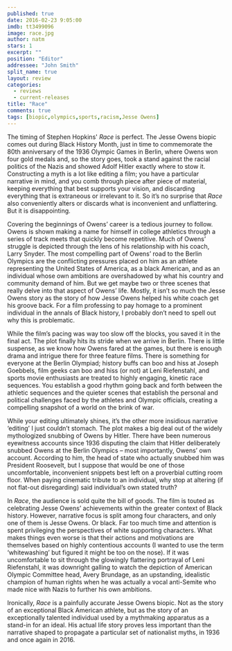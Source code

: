 ```yaml
---
published: true
date: 2016-02-23 9:05:00
imdb: tt3499096
image: race.jpg
author: natm
stars: 1
excerpt: ""
position: "Editor"
addressee: "John Smith"
split_name: true
layout: review
categories: 
  - reviews
  - current-releases
title: "Race"
comments: true
tags: [biopic,olympics,sports,racism,Jesse Owens]
---
```

The timing of Stephen Hopkins' _Race_ is perfect. The Jesse Owens biopic comes out during Black History Month, just in time to commemorate the 80th anniversary of the 1936 Olympic Games in Berlin, where Owens won four gold medals and, so the story goes, took a stand against the racial politics of the Nazis and showed Adolf Hitler exactly where to stow it. Constructing a myth is a lot like editing a film; you have a particular narrative in mind, and you comb through piece after piece of material, keeping everything that best supports your vision, and discarding everything that is extraneous or irrelevant to it. So it’s no surprise that _Race_ also conveniently alters or discards what is inconvenient and unflattering. But it is disappointing. 

Covering the beginnings of Owens’ career is a tedious journey to follow. Owens is shown making a name for himself in college athletics through a series of track meets that quickly become repetitive. Much of Owens’ struggle is depicted through the lens of his relationship with his coach, Larry Snyder. The most compelling part of Owens’ road to the Berlin Olympics are the conflicting pressures placed on him as an athlete representing the United States of America, as a black American, and as an individual whose own ambitions are overshadowed by what his country and community demand of him. But we get maybe two or three scenes that really delve into that aspect of Owens’ life. Mostly, it isn’t so much the Jesse Owens story as the story of how Jesse Owens helped his white coach get his groove back. For a film professing to pay homage to a prominent individual in the annals of Black history, I probably don’t need to spell out why this is problematic. 

While the film’s pacing was way too slow off the blocks, you saved it in the final act. The plot finally hits its stride when we arrive in Berlin. There is little suspense, as we know how Owens fared at the games, but there is enough drama and intrigue there for three feature films. There is something for everyone at the Berlin Olympiad; history buffs can boo and hiss at Joseph Goebbels, film geeks can boo and hiss (or not) at Leni Riefenstahl, and sports movie enthusiasts are treated to highly engaging, kinetic race sequences. You establish a good rhythm going back and forth between the athletic sequences and the quieter scenes that establish the personal and political challenges faced by the athletes and Olympic officials, creating a compelling snapshot of a world on the brink of war. 

While your editing ultimately shines, it’s the other more insidious narrative ‘editing’ I just couldn’t stomach. The plot makes a big deal out of the widely mythologized snubbing of Owens by Hitler. There have been numerous eyewitness accounts since 1936 disputing the claim that Hitler deliberately snubbed Owens at the Berlin Olympics – most importantly, Owens’ own account. According to him, the head of state who actually snubbed him was President Roosevelt, but I suppose that would be one of those uncomfortable, inconvenient snippets best left on a proverbial cutting room floor. When paying cinematic tribute to an individual, why stop at altering (if not flat-out disregarding) said individual’s own stated truth? 

In _Race_, the audience is sold quite the bill of goods. The film is touted as celebrating Jesse Owens’ achievements within the greater context of Black history. However, narrative focus is split among four characters, and only one of them is Jesse Owens. Or black. Far too much time and attention is spent privileging the perspectives of white supporting characters. What makes things even worse is that their actions and motivations are themselves based on highly contentious accounts (I wanted to use the term ‘whitewashing’ but figured it might be too on the nose). If it was uncomfortable to sit through the glowingly flattering portrayal of Leni Riefenstahl, it was downright galling to watch the depiction of American Olympic Committee head, Avery Brundage, as an upstanding, idealistic champion of human rights when he was actually a vocal anti-Semite who made nice with Nazis to further his own ambitions. 

Ironically, _Race_ is a painfully accurate Jesse Owens biopic. Not as the story of an exceptional Black American athlete, but as the story of an exceptionally talented individual used by a mythmaking apparatus as a stand-in for an ideal. His actual life story proves less important than the narrative shaped to propagate a particular set of nationalist myths, in 1936 and once again in 2016.